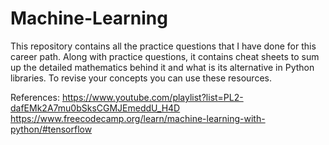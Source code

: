 # Machine-Learning
This repository contains all the practice questions that I have done for this career path. Along with practice questions, it contains cheat sheets to sum up the detailed mathematics behind it and what is its alternative in Python libraries. To revise your concepts you can use these resources.

References:
https://www.youtube.com/playlist?list=PL2-dafEMk2A7mu0bSksCGMJEmeddU_H4D
https://www.freecodecamp.org/learn/machine-learning-with-python/#tensorflow
